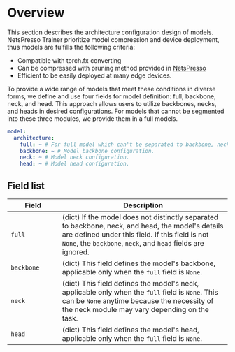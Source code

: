 # Overview

This section describes the architecture configuration design of models. NetsPresso Trainer prioritize model compression and device deployment, thus models are fulfills the following criteria:

- Compatible with torch.fx converting
- Can be compressed with pruning method provided in [NetsPresso](https://netspresso.ai)
- Efficient to be easily deployed at many edge devices.

To provide a wide range of models that meet these conditions in diverse forms, we define and use four fields for model definition: full, backbone, neck, and head. This approach allows users to utilize backbones, necks, and heads in desired configurations. For models that cannot be segmented into these three modules, we provide them in a full models.

```yaml
model:
  architecture:
    full: ~ # For full model which can't be separated to backbone, neck and head.
    backbone: ~ # Model backbone configuration.
    neck: ~ # Model neck configuration.
    head: ~ # Model head configuration.
```

## Field list

| Field <img width=200/> | Description |
|---|---|
| `full` | (dict) If the model does not distinctly separated to backbone, neck, and head, the model's details are defined under this field. If this field is not `None`, the `backbone`, `neck`, and `head` fields are ignored. |
| `backbone` | (dict) This field defines the model's backbone, applicable only when the `full` field is `None`. |
| `neck` | (dict) This field defines the model's neck, applicable only when the `full` field is `None`. This can be `None` anytime because the necessity of the neck module may vary depending on the task. |
| `head` | (dict) This field defines the model's head, applicable only when the `full` field is `None`. |
